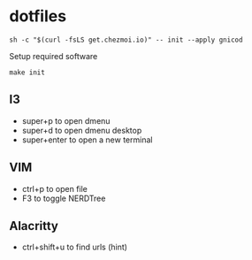 # dotfiles
```
sh -c "$(curl -fsLS get.chezmoi.io)" -- init --apply gnicod
```

Setup required software
```
make init
```

## I3
- super+p to open dmenu
- super+d to open dmenu desktop
- super+enter to open a new terminal

## VIM
- ctrl+p to open file
- F3 to toggle NERDTree

## Alacritty
- ctrl+shift+u to find urls (hint)

